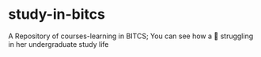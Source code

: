 # study-in-bitcs
A Repository of courses-learning in BITCS; You can see how a 🐶 struggling in her undergraduate study life
